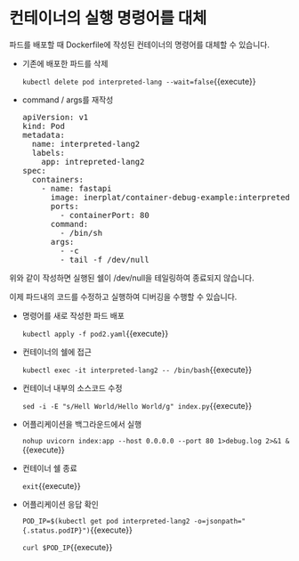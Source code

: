 # 컨테이너의 실행 명령어를 대체

파드를 배포할 때 Dockerfile에 작성된 컨테이너의 명령어를 대체할 수 있습니다.

- 기존에 배포한 파드를 삭제

  `kubectl delete pod interpreted-lang --wait=false`{{execute}}

- command / args를 재작성

  <pre class="file" data-filename="pod2.yaml" data-target="prepend">
  apiVersion: v1
  kind: Pod
  metadata:
    name: interpreted-lang2
    labels:
      app: intrepreted-lang2
  spec:
    containers:
      - name: fastapi
        image: inerplat/container-debug-example:interpreted-lang
        ports:
          - containerPort: 80
        command:
          - /bin/sh
        args:
          - -c
          - tail -f /dev/null
  </pre>

위와 같이 작성하면 실행된 쉘이 /dev/null을 테일링하여 종료되지 않습니다.

이제 파드내의 코드를 수정하고 실행하여 디버깅을 수행할 수 있습니다.

- 명령어를 새로 작성한 파드 배포

  `kubectl apply -f pod2.yaml`{{execute}}

- 컨테이너의 쉘에 접근

  `kubectl exec -it interpreted-lang2 -- /bin/bash`{{execute}}

- 컨테이너 내부의 소스코드 수정

  `sed -i -E "s/Hell World/Hello World/g" index.py`{{execute}}

- 어플리케이션을 백그라운드에서 실행

  `nohup uvicorn index:app --host 0.0.0.0 --port 80 1>debug.log 2>&1 &`{{execute}}

- 컨테이너 쉘 종료

  `exit`{{execute}}

- 어플리케이션 응답 확인

  `POD_IP=$(kubectl get pod interpreted-lang2 -o=jsonpath="{.status.podIP}")`{{execute}}
  
  `curl $POD_IP`{{execute}}



